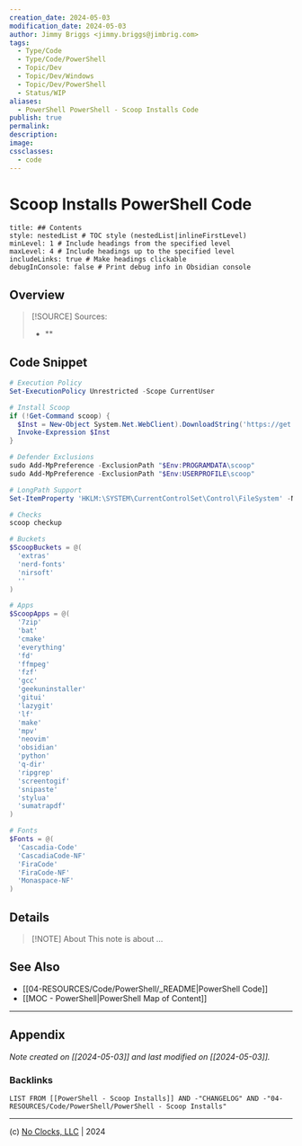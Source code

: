 ```yaml
---
creation_date: 2024-05-03
modification_date: 2024-05-03
author: Jimmy Briggs <jimmy.briggs@jimbrig.com>
tags:
  - Type/Code
  - Type/Code/PowerShell
  - Topic/Dev
  - Topic/Dev/Windows
  - Topic/Dev/PowerShell
  - Status/WIP
aliases:
  - PowerShell PowerShell - Scoop Installs Code
publish: true
permalink:
description:
image:
cssclasses:
  - code
---
```


# Scoop Installs PowerShell Code

```table-of-contents
title: ## Contents 
style: nestedList # TOC style (nestedList|inlineFirstLevel)
minLevel: 1 # Include headings from the specified level
maxLevel: 4 # Include headings up to the specified level
includeLinks: true # Make headings clickable
debugInConsole: false # Print debug info in Obsidian console
```

## Overview

> [!SOURCE] Sources:
> - **

## Code Snippet

```powershell
# Execution Policy
Set-ExecutionPolicy Unrestricted -Scope CurrentUser

# Install Scoop
if (!Get-Command scoop) {
  $Inst = New-Object System.Net.WebClient).DownloadString('https://get.scoop.sh')
  Invoke-Expression $Inst
}

# Defender Exclusions
sudo Add-MpPreference -ExclusionPath "$Env:PROGRAMDATA\scoop"
sudo Add-MpPreference -ExclusionPath "$Env:USERPROFILE\scoop"

# LongPath Support
Set-ItemProperty 'HKLM:\SYSTEM\CurrentControlSet\Control\FileSystem' -Name 'LongPathsEnabled' -Value 1

# Checks
scoop checkup

# Buckets
$ScoopBuckets = @(
  'extras'
  'nerd-fonts'
  'nirsoft'
  ''
)

# Apps
$ScoopApps = @(
  '7zip'
  'bat'
  'cmake'
  'everything'
  'fd'
  'ffmpeg'
  'fzf'
  'gcc'
  'geekuninstaller'
  'gitui'
  'lazygit'
  'lf'
  'make'
  'mpv'
  'neovim'
  'obsidian'
  'python'
  'q-dir'
  'ripgrep'
  'screentogif'
  'snipaste'
  'stylua'
  'sumatrapdf'
)

# Fonts
$Fonts = @(
  'Cascadia-Code'
  'CascadiaCode-NF'
  'FiraCode'
  'FiraCode-NF'
  'Monaspace-NF'
)

```

## Details

> [!NOTE] About
> This note is about ...

## See Also

- [[04-RESOURCES/Code/PowerShell/_README|PowerShell Code]]
- [[MOC - PowerShell|PowerShell Map of Content]]

***

## Appendix

*Note created on [[2024-05-03]] and last modified on [[2024-05-03]].*

### Backlinks

```dataview
LIST FROM [[PowerShell - Scoop Installs]] AND -"CHANGELOG" AND -"04-RESOURCES/Code/PowerShell/PowerShell - Scoop Installs"
```

***

(c) [No Clocks, LLC](https://github.com/noclocks) | 2024
